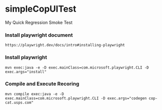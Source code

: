 # simpleCopUITest
My Quick Regression Smoke Test


### Install playwright document
```
https://playwright.dev/docs/intro#installing-playwright
```
### Install playwright
```
mvn exec:java -e -D exec.mainClass=com.microsoft.playwright.CLI -D exec.args="install"
```
### Compile and Execute Recoring
```
mvn compile exec:java -e -D exec.mainClass=com.microsoft.playwright.CLI -D exec.args="codegen cop-cat.usps.com"
```

